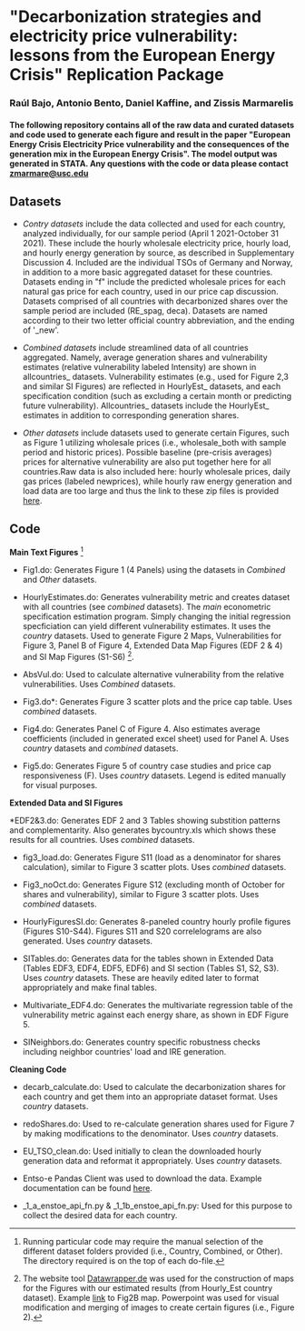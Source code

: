 # "Decarbonization strategies and electricity price vulnerability: lessons from the European Energy Crisis" Replication Package
### Raúl Bajo, Antonio Bento, Daniel Kaffine, and Zissis Marmarelis

#### The following repository contains all of the raw data and  curated datasets and code used to generate each figure and result in the paper "European Energy Crisis Electricity Price vulnerability and the consequences of the generation mix in the European Energy Crisis". The model output was generated in STATA. Any questions with the code or data please contact zmarmare@usc.edu

## Datasets 

 * *Contry datasets* include the data collected and used for each country, analyzed individually, for our sample period (April 1 2021-October 31 2021). These include the hourly wholesale electricity price, hourly load, and hourly energy generation by source, as described in Supplementary Discussion 4. Included are the individual TSOs of Germany and Norway, in addition to a more basic aggregated dataset for these countries. Datasets ending in "f" include the predicted wholesale prices for each natural gas price for each country, used in our price cap discussion. Datasets comprised of all countries with decarbonized shares over the sample period are included (RE_spag, deca).  Datasets are named according to their two letter official country abbreviation, and the ending of '_new'.  

 * *Combined datasets* include streamlined data of all countries aggregated. Namely, average generation shares and vulnerability estimates (relative vulnerability labeled Intensity) are shown in allcountries_ datasets. Vulnerability estimates (e.g., used for Figure 2,3 and similar SI Figures) are reflected in HourlyEst_ datasets, and each specification condition (such as excluding a certain month or predicting future vulnerability).  Allcountries_ datasets include the HourlyEst_ estimates in addition to corresponding generation shares.
 
 * *Other datasets* include datasets used to generate certain Figures, such as Figure 1 utilizing wholesale prices (i.e., wholesale_both with sample period and historic prices). Possible baseline (pre-crisis averages) prices for alternative vulnerability are also put together here for all countries.Raw data is also included here: hourly wholesale prices, daily gas prices (labeled newprices), while hourly raw energy generation and load data are too large and thus the link to these zip files is provided [here](https://drive.google.com/drive/folders/1iyNvfgKGQ_N0W-IvbxpxyQ3Im6CjiiJI?usp=sharing).


## Code

**Main Text Figures** [^1] 

 * Fig1.do: Generates Figure 1 (4 Panels) using the datasets in *Combined* and *Other* datasets.

 * HourlyEstimates.do: Generates vulnerability metric and creates dataset with all countries (see *combined* datasets). The *main* econometric specification estimation program. Simply changing the initial regression specficiation can yield different vulnerability estimates. It uses the *country* datasets. Used to generate Figure 2 Maps, Vulnerabilities for Figure 3, Panel B of Figure 4, Extended Data Map Figures (EDF 2 & 4) and SI Map Figures (S1-S6) [^2].
 
  * AbsVul.do: Used to calculate alternative vulnerability from the relative vulnerabilities. Uses *Combined* datasets. 
  
  * Fig3.do*: Generates Figure 3 scatter plots and the price cap table. Uses *combined* datasets.
  
 * Fig4.do: Generates Panel C of Figure 4. Also estimates average coefficients (included in generated excel sheet) used for Panel A. Uses *country* datasets and *combined*  datasets.
 
 * Fig5.do: Generates Figure 5 of country case studies and price cap responsiveness (F). Uses *country* datasets. Legend is edited manually for visual purposes.
 
 **Extended Data and SI Figures**

 *EDF2&3.do: Generates EDF 2 and 3 Tables showing substition patterns and complementarity. Also generates bycountry.xls which shows these results for all countries. Uses *combined* datasets.

 * fig3_load.do: Generates Figure S11 (load as a denominator for shares calculation), similar to Figure 3 scatter plots. Uses *combined* datasets.
 
  * Fig3_noOct.do: Generates Figure S12 (excluding month of October for shares and vulnerability), similar to Figure 3 scatter plots. Uses *combined* datasets.
   
 * HourlyFiguresSI.do: Generates 8-paneled country hourly profile figures (Figures S10-S44). Figures S11 and S20 correlelograms are also generated. Uses *country* datasets.
 
 * SITables.do: Generates data for the tables shown in Extended Data (Tables EDF3, EDF4, EDF5, EDF6) and SI section (Tables S1, S2, S3). Uses *country* datasets. These are heavily edited later to format appropriately and make final tables.
 
 * Multivariate_EDF4.do: Generates the multivariate regression table of the vulnerability metric against each energy share, as shown in EDF Figure 5.

 * SINeighbors.do: Generates country specific robustness checks including neighbor countries' load and IRE generation.
 
 **Cleaning Code**
 
 * decarb_calculate.do: Used to calculate the decarbonization shares for each country and get them into an appropriate dataset format. Uses *country* datasets. 
 
 * redoShares.do: Used to re-calculate generation shares used for Figure 7 by making modifications to the denominator. Uses *country* datasets.
 
 * EU_TSO_clean.do: Used initially to clean the downloaded hourly generation data and reformat it appropriately. Uses *country* datasets.
 

 * Entso-e Pandas Client was used to download the data. Example documentation can be found [here](https://github.com/EnergieID/entsoe-py).
 * _1_a_enstoe_api_fn.py & _1_1b_enstoe_api_fn.py: Used for this purpose to collect the desired data for each country.
 
 
 [^1]: Running particular code may require the manual selection of the different dataset folders provided (i.e., Country, Combined, or Other). The directory required is on the top of each do-file.
 [^2]: The website tool [Datawrapper.de](https://datawrapper.dwcdn.net/Wi1uA/1/) was used for the construction of maps for the Figures with our estimated results (from Hourly_Est country dataset). Example [link](https://www.datawrapper.de/_/Wi1uA/) to Fig2B map. Powerpoint was used for visual modification and merging of images to create certain figures (i.e., Figure 2).
